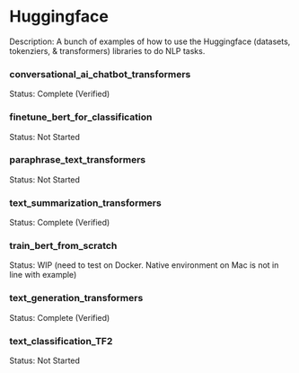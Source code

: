 # Huggingface

Description: A bunch of examples of how to use the Huggingface (datasets, tokenziers, & transformers) libraries to do NLP tasks.


### conversational_ai_chatbot_transformers
Status: Complete (Verified)


### finetune_bert_for_classification
Status: Not Started


### paraphrase_text_transformers
Status: Not Started


### text_summarization_transformers
Status: Complete (Verified)


### train_bert_from_scratch
Status: WIP (need to test on Docker. Native environment on Mac is not in line with example)


### text_generation_transformers
Status: Complete (Verified)

### text_classification_TF2
Status: Not Started

